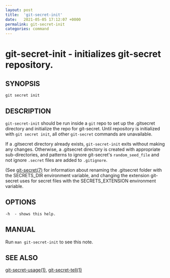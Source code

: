 ```yaml
---
layout: post
title:  'git-secret-init'
date:   2021-05-05 17:12:07 +0000
permalink: git-secret-init
categories: command
---
```

git-secret-init - initializes git-secret repository.
====================================================

## SYNOPSIS

    git secret init


## DESCRIPTION
`git-secret-init` should be run inside a `git` repo to set up the .gitsecret directory and initialize the repo for git-secret.
Until repository is initialized with `git secret init`, all other `git-secret` commands are unavailable.

If a .gitsecret directory already exists, `git-secret-init` exits without making any changes.
Otherwise, a .gitsecret directory is created with appropriate sub-directories,
and patterns to ignore git-secret's `random_seed_file`
and not ignore `.secret` files are added to `.gitignore`.  

(See [git-secret(7)](http://git-secret.io/git-secret) for information about renaming the .gitsecret
folder with the SECRETS_DIR environment variable, and changing the extension git-secret uses for secret files
with the SECRETS_EXTENSION environment variable.


## OPTIONS

    -h  - shows this help.


## MANUAL

Run `man git-secret-init` to see this note.


## SEE ALSO

[git-secret-usage(1)](http://git-secret.io/git-secret-usage), [git-secret-tell(1)](http://git-secret.io/git-secret-tell)
